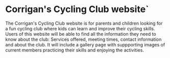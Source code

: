 # Corrigan's Cycling Club website`

The Corrigan's Cycling Club website is for parents and children looking for a fun cycling club where kids can learn and improve their cycling skills.
Users of this website will be able to find all the information they need to know about the club: Services offered, meeting times, contact information and about the club. It will include a gallery page with suppporting images of current members practicing their skills and enjoying the activities.
